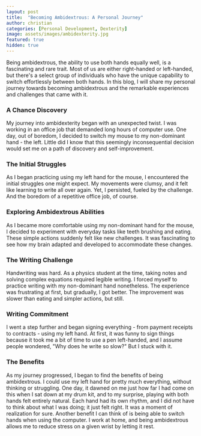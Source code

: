 ```yaml
---
layout: post
title:  "Becoming Ambidextrous: A Personal Journey"
author: christian
categories: [Personal Development, Dexterity]
image: assets/images/ambidexterity.jpg
featured: true
hidden: true
---
```


Being ambidextrous, the ability to use both hands equally well, is a fascinating and rare trait. Most of us are either right-handed or left-handed, but there's a select group of individuals who have the unique capability to switch effortlessly between both hands. In this blog, I will share my personal journey towards becoming ambidextrous and the remarkable experiences and challenges that came with it.

### A Chance Discovery

My journey into ambidexterity began with an unexpected twist. I was working in an office job that demanded long hours of computer use. One day, out of boredom, I decided to switch my mouse to my non-dominant hand - the left. Little did I know that this seemingly inconsequential decision would set me on a path of discovery and self-improvement.

### The Initial Struggles

As I began practicing using my left hand for the mouse, I encountered the initial struggles one might expect. My movements were clumsy, and it felt like learning to write all over again. Yet, I persisted, fueled by the challenge. And the boredom of a repetitive office job, of course.

### Exploring Ambidextrous Abilities

As I became more comfortable using my non-dominant hand for the mouse, I decided to experiment with everyday tasks like teeth brushing and eating. These simple actions suddenly felt like new challenges. It was fascinating to see how my brain adapted and developed to accommodate these changes.

### The Writing Challenge

Handwriting was hard. As a physics student at the time, taking notes and solving complex equations required legible writing. I forced myself to practice writing with my non-dominant hand nonetheless. The experience was frustrating at first, but gradually, I got better. The improvement was slower than eating and simpler actions, but still.

### **Writing Commitment**

I went a step further and began signing everything - from payment receipts to contracts - using my left hand. At first, it was funny to sign things because it took me a bit of time to use a pen left-handed, and I assume people wondered, "Why does he write so slow?" But I stuck with it.

### **The Benefits**

As my journey progressed, I began to find the benefits of being ambidextrous. I could use my left hand for pretty much everything, without thinking or struggling. One day, it dawned on me just how far I had come on this when I sat down at my drum kit, and to my surprise, playing with both hands felt entirely natural. Each hand had its own rhythm, and I did not have to think about what I was doing; it just felt right. It was a moment of realization for sure. Another benefit I can think of is being able to switch hands when using the computer. I work at home, and being ambidextrous allows me to reduce stress on a given wrist by letting it rest.
